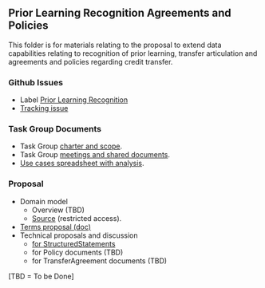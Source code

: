 ## Prior Learning Recognition Agreements and Policies

This folder is for materials relating to the proposal to extend data capabilities relating to recognition of prior learning, transfer articulation and agreements and policies regarding credit transfer.

### Github Issues
- Label [Prior Learning Recognition](https://github.com/CredentialEngine/Schema-Development/issues?q=is%3Aissue%20label%3A%22Prior%20Learning%20Recognition%22)
- [Tracking issue](https://github.com/CredentialEngine/Schema-Development/issues/1008)

### Task Group Documents

- Task Group [charter and scope](https://docs.google.com/document/d/1iJkhEjH-kfj1JHQxsUfoR0qtABchddMTBSTU7pippGg/edit?usp=sharing).
- Task Group [meetings and shared documents](https://drive.google.com/drive/folders/1Yamt-xTLBRXSfGOIhoGNHQvGSVA_QGyd?usp=drive_link).
- [Use cases spreadsheet with analysis](https://docs.google.com/spreadsheets/d/1sNoKinGkrJFEbnLBnJo6xfVN5BI0oyyEiXR40jSZ-9Y/edit?usp=sharing).


### Proposal

- Domain model
  - Overview (TBD)
  - [Source](https://drive.google.com/file/d/1QxCkGTC-PbeEmaDAh0MUAr-mr2oRNPaf/view?usp=drive_link) (restricted access).
- [Terms proposal (doc)](https://docs.google.com/document/d/1TLt0HHNkz8IgdcW3AkwjkJXIMAcdyK70KW1XEfJhY4c/edit?usp=drive_link)
- Technical proposals and discussion
  - [for StructuredStatements](https://github.com/CredentialEngine/Schema-Development/issues/1001#issuecomment-3206619380)
  - for Policy documents (TBD)
  - for TransferAgreement documents (TBD)

[TBD = To be Done]
